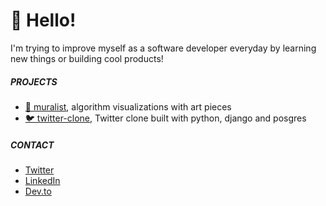 # 🎃 Hello! 

I'm trying to improve myself as a software developer everyday by learning new things or building cool products!

##### PROJECTS

- [🌊 muralist](https://github.com/demirantay/muralist), algorithm visualizations with art pieces
- [🐦 twitter-clone](https://github.com/demirantay/twitter-clone), Twitter clone built with python, django and posgres

##### CONTACT

- [Twitter](https://twitter.com/demir99antay)
- [LinkedIn](https://www.linkedin.com/in/demirantay/)
- [Dev.to](https://dev.to/demirantay)
